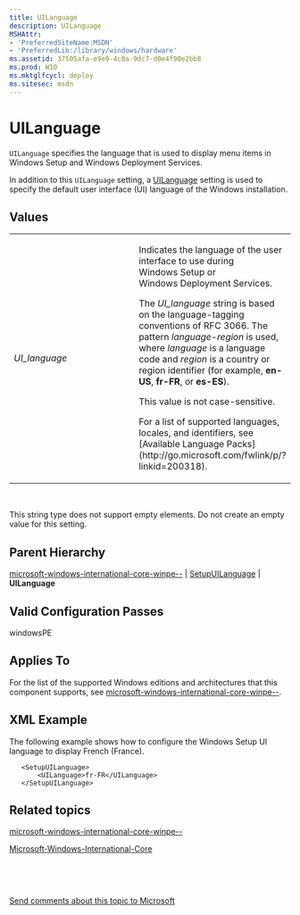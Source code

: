 ```yaml
---
title: UILanguage
description: UILanguage
MSHAttr:
- 'PreferredSiteName:MSDN'
- 'PreferredLib:/library/windows/hardware'
ms.assetid: 37505afa-e9e9-4c0a-9dc7-d0e4f90e2bb8
ms.prod: W10
ms.mktglfcycl: deploy
ms.sitesec: msdn
---
```


# UILanguage


`UILanguage` specifies the language that is used to display menu items in Windows Setup and Windows Deployment Services.

In addition to this `UILanguage` setting, a [UILanguage](microsoft-windows-international-core-winpe--uilanguage.md) setting is used to specify the default user interface (UI) language of the Windows installation.

## Values


<table>
<colgroup>
<col width="50%" />
<col width="50%" />
</colgroup>
<tbody>
<tr class="odd">
<td><p><em>UI_language</em></p></td>
<td><p>Indicates the language of the user interface to use during Windows Setup or Windows Deployment Services.</p>
<p>The <em>UI_language</em> string is based on the language-tagging conventions of RFC 3066. The pattern <em>language</em>-<em>region</em> is used, where <em>language</em> is a language code and <em>region</em> is a country or region identifier (for example, <strong>en-US</strong>, <strong>fr-FR</strong>, or <strong>es-ES</strong>).</p>
<p>This value is not case-sensitive.</p>
<p>For a list of supported languages, locales, and identifiers, see [Available Language Packs](http://go.microsoft.com/fwlink/p/?linkid=200318).</p></td>
</tr>
</tbody>
</table>

 

This string type does not support empty elements. Do not create an empty value for this setting.

## Parent Hierarchy


[microsoft-windows-international-core-winpe--](microsoft-windows-international-core-winpe-.md) | [SetupUILanguage](microsoft-windows-international-core-winpe--setupuilanguage.md) | **UILanguage**

## Valid Configuration Passes


windowsPE

## Applies To


For the list of the supported Windows editions and architectures that this component supports, see [microsoft-windows-international-core-winpe--](microsoft-windows-international-core-winpe---win7-microsoft-windows-international-core-winpe-.md).

## XML Example


The following example shows how to configure the Windows Setup UI language to display French (France).

``` syntax
   <SetupUILanguage>
       <UILanguage>fr-FR</UILanguage>
   </SetupUILanguage>
```

## Related topics


[microsoft-windows-international-core-winpe--](microsoft-windows-international-core-winpe-.md)

[Microsoft-Windows-International-Core](mmicrosoft-windows-international-core.md)

 

 

[Send comments about this topic to Microsoft](mailto:wsddocfb@microsoft.com?subject=Documentation%20feedback%20%5Bp_unattend\p_unattend%5D:%20UILanguage%20%20RELEASE:%20%2810/3/2016%29&body=%0A%0APRIVACY%20STATEMENT%0A%0AWe%20use%20your%20feedback%20to%20improve%20the%20documentation.%20We%20don't%20use%20your%20email%20address%20for%20any%20other%20purpose,%20and%20we'll%20remove%20your%20email%20address%20from%20our%20system%20after%20the%20issue%20that%20you're%20reporting%20is%20fixed.%20While%20we're%20working%20to%20fix%20this%20issue,%20we%20might%20send%20you%20an%20email%20message%20to%20ask%20for%20more%20info.%20Later,%20we%20might%20also%20send%20you%20an%20email%20message%20to%20let%20you%20know%20that%20we've%20addressed%20your%20feedback.%0A%0AFor%20more%20info%20about%20Microsoft's%20privacy%20policy,%20see%20http://privacy.microsoft.com/default.aspx. "Send comments about this topic to Microsoft")





